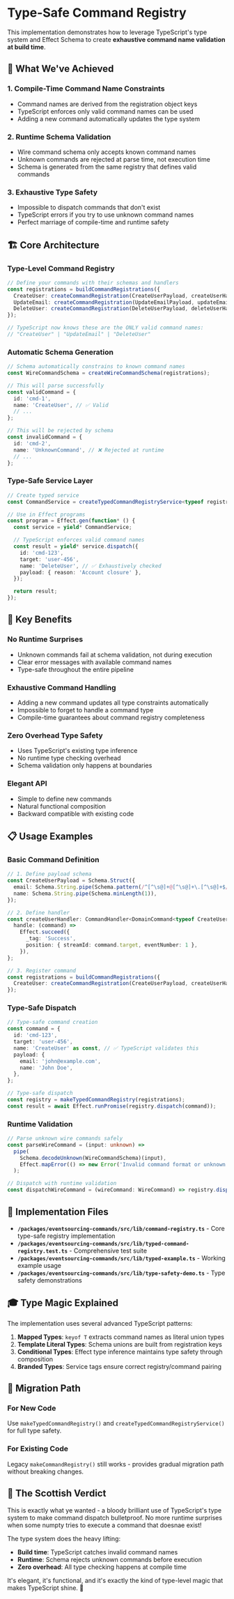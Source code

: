 # Type-Safe Command Registry

This implementation demonstrates how to leverage TypeScript's type system and Effect Schema to create **exhaustive command name validation at build time**.

## 🎯 What We've Achieved

### 1. **Compile-Time Command Name Constraints**

- Command names are derived from the registration object keys
- TypeScript enforces only valid command names can be used
- Adding a new command automatically updates the type system

### 2. **Runtime Schema Validation**

- Wire command schema only accepts known command names
- Unknown commands are rejected at parse time, not execution time
- Schema is generated from the same registry that defines valid commands

### 3. **Exhaustive Type Safety**

- Impossible to dispatch commands that don't exist
- TypeScript errors if you try to use unknown command names
- Perfect marriage of compile-time and runtime safety

## 🏗️ Core Architecture

### Type-Level Command Registry

```typescript
// Define your commands with their schemas and handlers
const registrations = buildCommandRegistrations({
  CreateUser: createCommandRegistration(CreateUserPayload, createUserHandler),
  UpdateEmail: createCommandRegistration(UpdateEmailPayload, updateEmailHandler),
  DeleteUser: createCommandRegistration(DeleteUserPayload, deleteUserHandler),
});

// TypeScript now knows these are the ONLY valid command names:
// "CreateUser" | "UpdateEmail" | "DeleteUser"
```

### Automatic Schema Generation

```typescript
// Schema automatically constrains to known command names
const WireCommandSchema = createWireCommandSchema(registrations);

// This will parse successfully
const validCommand = {
  id: 'cmd-1',
  name: 'CreateUser', // ✅ Valid
  // ...
};

// This will be rejected by schema
const invalidCommand = {
  id: 'cmd-2',
  name: 'UnknownCommand', // ❌ Rejected at runtime
  // ...
};
```

### Type-Safe Service Layer

```typescript
// Create typed service
const CommandService = createTypedCommandRegistryService<typeof registrations>();

// Use in Effect programs
const program = Effect.gen(function* () {
  const service = yield* CommandService;

  // TypeScript enforces valid command names
  const result = yield* service.dispatch({
    id: 'cmd-123',
    target: 'user-456',
    name: 'DeleteUser', // ✅ Exhaustively checked
    payload: { reason: 'Account closure' },
  });

  return result;
});
```

## 🚀 Key Benefits

### **No Runtime Surprises**

- Unknown commands fail at schema validation, not during execution
- Clear error messages with available command names
- Type-safe throughout the entire pipeline

### **Exhaustive Command Handling**

- Adding a new command updates all type constraints automatically
- Impossible to forget to handle a command type
- Compile-time guarantees about command registry completeness

### **Zero Overhead Type Safety**

- Uses TypeScript's existing type inference
- No runtime type checking overhead
- Schema validation only happens at boundaries

### **Elegant API**

- Simple to define new commands
- Natural functional composition
- Backward compatible with existing code

## 📋 Usage Examples

### Basic Command Definition

```typescript
// 1. Define payload schema
const CreateUserPayload = Schema.Struct({
  email: Schema.String.pipe(Schema.pattern(/^[^\s@]+@[^\s@]+\.[^\s@]+$/)),
  name: Schema.String.pipe(Schema.minLength(1)),
});

// 2. Define handler
const createUserHandler: CommandHandler<DomainCommand<typeof CreateUserPayload.Type>> = {
  handle: (command) =>
    Effect.succeed({
      _tag: 'Success',
      position: { streamId: command.target, eventNumber: 1 },
    }),
};

// 3. Register command
const registrations = buildCommandRegistrations({
  CreateUser: createCommandRegistration(CreateUserPayload, createUserHandler),
});
```

### Type-Safe Dispatch

```typescript
// Type-safe command creation
const command = {
  id: 'cmd-123',
  target: 'user-456',
  name: 'CreateUser' as const, // ✅ TypeScript validates this
  payload: {
    email: 'john@example.com',
    name: 'John Doe',
  },
};

// Type-safe dispatch
const registry = makeTypedCommandRegistry(registrations);
const result = await Effect.runPromise(registry.dispatch(command));
```

### Runtime Validation

```typescript
// Parse unknown wire commands safely
const parseWireCommand = (input: unknown) =>
  pipe(
    Schema.decodeUnknown(WireCommandSchema)(input),
    Effect.mapError(() => new Error('Invalid command format or unknown command name'))
  );

// Dispatch with runtime validation
const dispatchWireCommand = (wireCommand: WireCommand) => registry.dispatchUntypedWire(wireCommand);
```

## 🔧 Implementation Files

- **`/packages/eventsourcing-commands/src/lib/command-registry.ts`** - Core type-safe registry implementation
- **`/packages/eventsourcing-commands/src/lib/typed-command-registry.test.ts`** - Comprehensive test suite
- **`/packages/eventsourcing-commands/src/lib/typed-example.ts`** - Working example usage
- **`/packages/eventsourcing-commands/src/lib/type-safety-demo.ts`** - Type safety demonstrations

## 🎓 Type Magic Explained

The implementation uses several advanced TypeScript patterns:

1. **Mapped Types**: `keyof T` extracts command names as literal union types
2. **Template Literal Types**: Schema unions are built from registration keys
3. **Conditional Types**: Effect type inference maintains type safety through composition
4. **Branded Types**: Service tags ensure correct registry/command pairing

## 🔄 Migration Path

### For New Code

Use `makeTypedCommandRegistry()` and `createTypedCommandRegistryService()` for full type safety.

### For Existing Code

Legacy `makeCommandRegistry()` still works - provides gradual migration path without breaking changes.

## 🎯 The Scottish Verdict

This is exactly what ye wanted - a bloody brilliant use of TypeScript's type system to make command dispatch bulletproof. No more runtime surprises when some numpty tries to execute a command that doesnae exist!

The type system does the heavy lifting:

- **Build time**: TypeScript catches invalid command names
- **Runtime**: Schema rejects unknown commands before execution
- **Zero overhead**: All type checking happens at compile time

It's elegant, it's functional, and it's exactly the kind of type-level magic that makes TypeScript shine. 🏴󠁧󠁢󠁳󠁣󠁴󠁿
